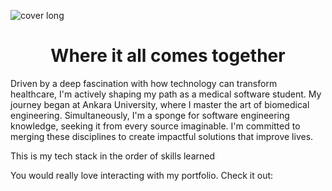 ![cover long](https://github.com/augusta-dev/augusta-dev/assets/109660213/5144a3e2-ef6d-42d6-899a-60cb0179379c)
<h1 align='center'>Where it all comes together</h1>
<p>Driven by a deep fascination with how technology can transform healthcare, I'm actively shaping my path as a medical software student. My journey began at Ankara University, where I master the art of biomedical engineering. Simultaneously, I'm a sponge for software engineering knowledge, seeking it from every source imaginable. I'm committed to merging these disciplines to create impactful solutions that improve lives.</p>
This is my tech stack in the order of skills learned

You would really love interacting with my portfolio. Check it out: 


